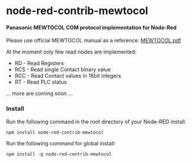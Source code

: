 # node-red-contrib-mewtocol
#### Panasonic MEWTOCOL COM protocol implementation for Node-Red

Please use official MEWTOCOL manual as a reference: [MEWTOCOL.pdf](https://mediap.industry.panasonic.eu/assets/custom-upload/Factory%20&%20Automation/PLC/Manuals/mn_all_plcs_mewtocol_user_pidsx_en.pdf)

At the moment only few read nodes are implemented:
- RD - Read Registers
- RCS - Read single Contact binary value
- RCC - Read Contact values in 16bit integers
- RT - Read PLC status

... more are coming soon ...

### Install

Run the following command in the root directory of your Node-RED install:

    npm install node-red-contrib-mewtocol

Run the following command for global install:

    npm install -g node-red-contrib-mewtocol